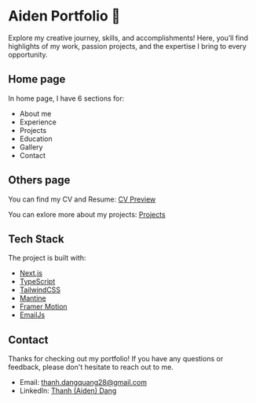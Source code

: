 # Aiden Portfolio 🚀

Explore my creative journey, skills, and accomplishments! Here, you’ll find highlights of my work, passion projects, and the expertise I bring to every opportunity.

## Home page

In home page, I have 6 sections for:

- About me
- Experience
- Projects
- Education
- Gallery
- Contact

## Others page

You can find my CV and Resume: [CV Preview](https://aiden-portfolio.site/cv-preview)

You can exlore more about my projects: [Projects](https://aiden-portfolio.site/projects)

## Tech Stack

The project is built with:

- [Next.js](https://nextjs.org/)
- [TypeScript](https://www.typescriptlang.org/)
- [TailwindCSS](https://tailwindcss.com/)
- [Mantine](https://mantine.dev/)
- [Framer Motion](https://www.framer.com/motion/)
- [EmailJs](https://emailjs.com/)

## Contact

Thanks for checking out my portfolio! If you have any questions or feedback, please don't hesitate to reach out to me.

- Email: [thanh.dangquang28@gmail.com](mailto:thanh.dangquang28@gmail.com)
- LinkedIn: [Thanh (Aiden) Dang](https://www.linkedin.com/in/thanh-dang-quang/)
